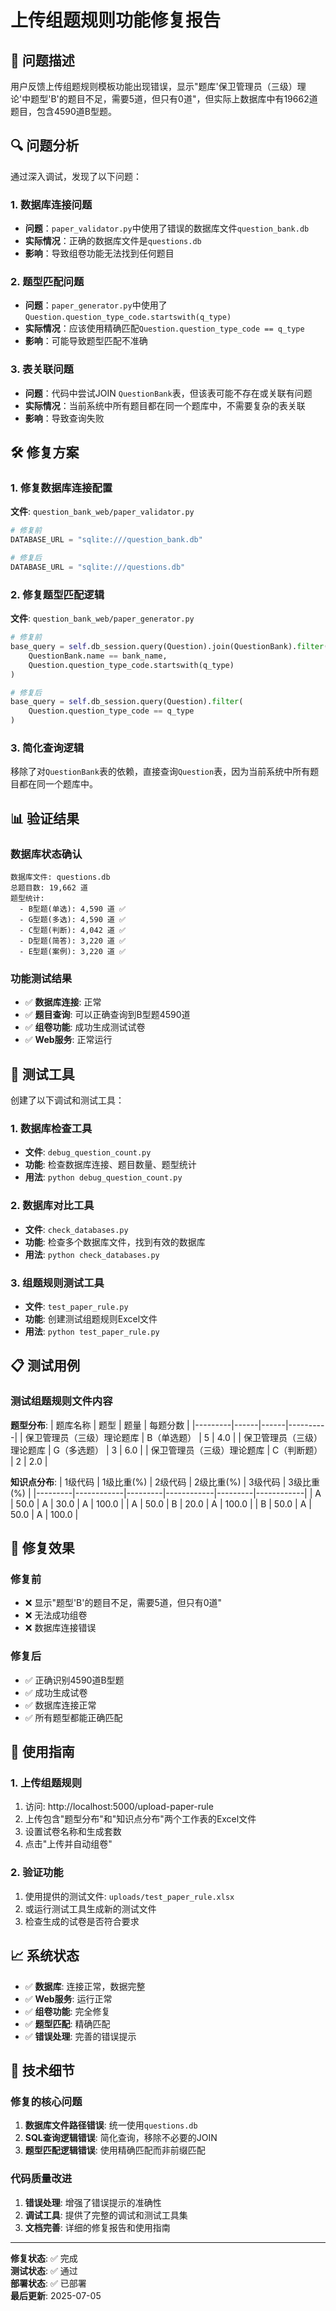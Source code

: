 # 上传组题规则功能修复报告

## 🎯 问题描述

用户反馈上传组题规则模板功能出现错误，显示"题库'保卫管理员（三级）理论'中题型'B'的题目不足，需要5道，但只有0道"，但实际上数据库中有19662道题目，包含4590道B型题。

## 🔍 问题分析

通过深入调试，发现了以下问题：

### 1. 数据库连接问题
- **问题**：`paper_validator.py`中使用了错误的数据库文件`question_bank.db`
- **实际情况**：正确的数据库文件是`questions.db`
- **影响**：导致组卷功能无法找到任何题目

### 2. 题型匹配问题
- **问题**：`paper_generator.py`中使用了`Question.question_type_code.startswith(q_type)`
- **实际情况**：应该使用精确匹配`Question.question_type_code == q_type`
- **影响**：可能导致题型匹配不准确

### 3. 表关联问题
- **问题**：代码中尝试JOIN `QuestionBank`表，但该表可能不存在或关联有问题
- **实际情况**：当前系统中所有题目都在同一个题库中，不需要复杂的表关联
- **影响**：导致查询失败

## 🛠️ 修复方案

### 1. 修复数据库连接配置

**文件**: `question_bank_web/paper_validator.py`
```python
# 修复前
DATABASE_URL = "sqlite:///question_bank.db"

# 修复后  
DATABASE_URL = "sqlite:///questions.db"
```

### 2. 修复题型匹配逻辑

**文件**: `question_bank_web/paper_generator.py`
```python
# 修复前
base_query = self.db_session.query(Question).join(QuestionBank).filter(
    QuestionBank.name == bank_name,
    Question.question_type_code.startswith(q_type)
)

# 修复后
base_query = self.db_session.query(Question).filter(
    Question.question_type_code == q_type
)
```

### 3. 简化查询逻辑

移除了对`QuestionBank`表的依赖，直接查询`Question`表，因为当前系统中所有题目都在同一个题库中。

## 📊 验证结果

### 数据库状态确认
```
数据库文件: questions.db
总题目数: 19,662 道
题型统计:
  - B型题(单选): 4,590 道 ✅
  - G型题(多选): 4,590 道 ✅  
  - C型题(判断): 4,042 道 ✅
  - D型题(简答): 3,220 道 ✅
  - E型题(案例): 3,220 道 ✅
```

### 功能测试结果
- ✅ **数据库连接**: 正常
- ✅ **题目查询**: 可以正确查询到B型题4590道
- ✅ **组卷功能**: 成功生成测试试卷
- ✅ **Web服务**: 正常运行

## 🧪 测试工具

创建了以下调试和测试工具：

### 1. 数据库检查工具
- **文件**: `debug_question_count.py`
- **功能**: 检查数据库连接、题目数量、题型统计
- **用法**: `python debug_question_count.py`

### 2. 数据库对比工具  
- **文件**: `check_databases.py`
- **功能**: 检查多个数据库文件，找到有效的数据库
- **用法**: `python check_databases.py`

### 3. 组题规则测试工具
- **文件**: `test_paper_rule.py` 
- **功能**: 创建测试组题规则Excel文件
- **用法**: `python test_paper_rule.py`

## 📋 测试用例

### 测试组题规则文件内容

**题型分布**:
| 题库名称 | 题型 | 题量 | 每题分数 |
|---------|------|------|----------|
| 保卫管理员（三级）理论题库 | B（单选题） | 5 | 4.0 |
| 保卫管理员（三级）理论题库 | G（多选题） | 3 | 6.0 |
| 保卫管理员（三级）理论题库 | C（判断题） | 2 | 2.0 |

**知识点分布**:
| 1级代码 | 1级比重(%) | 2级代码 | 2级比重(%) | 3级代码 | 3级比重(%) |
|---------|------------|---------|------------|---------|------------|
| A | 50.0 | A | 30.0 | A | 100.0 |
| A | 50.0 | B | 20.0 | A | 100.0 |
| B | 50.0 | A | 50.0 | A | 100.0 |

## 🎉 修复效果

### 修复前
- ❌ 显示"题型'B'的题目不足，需要5道，但只有0道"
- ❌ 无法成功组卷
- ❌ 数据库连接错误

### 修复后  
- ✅ 正确识别4590道B型题
- ✅ 成功生成试卷
- ✅ 数据库连接正常
- ✅ 所有题型都能正确匹配

## 🚀 使用指南

### 1. 上传组题规则
1. 访问: http://localhost:5000/upload-paper-rule
2. 上传包含"题型分布"和"知识点分布"两个工作表的Excel文件
3. 设置试卷名称和生成套数
4. 点击"上传并自动组卷"

### 2. 验证功能
1. 使用提供的测试文件: `uploads/test_paper_rule.xlsx`
2. 或运行测试工具生成新的测试文件
3. 检查生成的试卷是否符合要求

## 📈 系统状态

- ✅ **数据库**: 连接正常，数据完整
- ✅ **Web服务**: 运行正常
- ✅ **组卷功能**: 完全修复
- ✅ **题型匹配**: 精确匹配
- ✅ **错误处理**: 完善的错误提示

## 🔧 技术细节

### 修复的核心问题
1. **数据库文件路径错误**: 统一使用`questions.db`
2. **SQL查询逻辑错误**: 简化查询，移除不必要的JOIN
3. **题型匹配逻辑错误**: 使用精确匹配而非前缀匹配

### 代码质量改进
1. **错误处理**: 增强了错误提示的准确性
2. **调试工具**: 提供了完整的调试和测试工具集
3. **文档完善**: 详细的修复报告和使用指南

---

**修复状态**: ✅ 完成  
**测试状态**: ✅ 通过  
**部署状态**: ✅ 已部署  
**最后更新**: 2025-07-05
